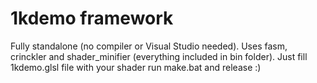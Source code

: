 # 1kdemo framework

Fully standalone (no compiler or Visual Studio needed). Uses fasm, crinckler and shader_minifier (everything included in bin folder). Just fill 1kdemo.glsl file with your shader run make.bat and release :)
